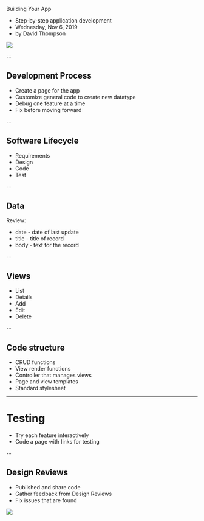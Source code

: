 Building Your App

* Step-by-step application development
* Wednesday, Nov 6, 2019
* by David Thompson

![](Bear.png)

--

## Development Process
* Create a page for the app
* Customize general code to create new datatype
* Debug one feature at a time
* Fix before moving forward

--

## Software Lifecycle
* Requirements
* Design
* Code
* Test

--

## Data
Review:

* date - date of last update
* title - title of record
* body - text for the record

--

## Views
* List
* Details
* Add
* Edit
* Delete

--

## Code structure
* CRUD functions
* View render functions
* Controller that manages views
* Page and view templates
* Standard stylesheet


---


# Testing
* Try each feature interactively
* Code a page with links for testing

--

## Design Reviews
* Published and share code
* Gather feedback from Design Reviews
* Fix issues that are found


![](Bear.png)

